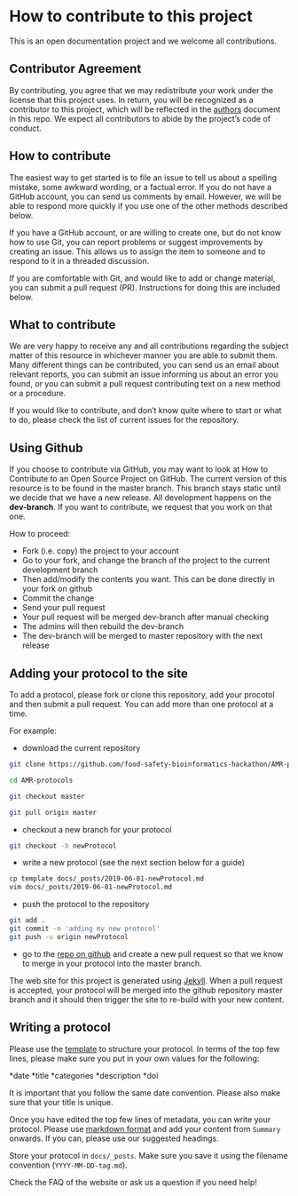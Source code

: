 # How to contribute to this project

This is an open documentation project and we welcome all contributions.


## Contributor Agreement

By contributing, you agree that we may redistribute your work under the license that this project uses. In return, you will be recognized as a contributor to this project, which will be reflected in the [authors](authors.md) document in this repo. We expect all contributors to abide by the project’s code of conduct. 


## How to contribute

The easiest way to get started is to file an issue to tell us about a spelling mistake, some awkward wording, or a factual error. If you do not have a GitHub account, you can send us comments by email. However, we will be able to respond more quickly if you use one of the other methods described below.

If you have a GitHub account, or are willing to create one, but do not know how to use Git, you can report problems or suggest improvements by creating an issue. This allows us to assign the item to someone and to respond to it in a threaded discussion.

If you are comfortable with Git, and would like to add or change material, you can submit a pull request (PR). Instructions for doing this are included below.


## What to contribute

We are very happy to receive any and all contributions regarding the subject matter of this resource in whichever manner you are able to submit them. Many different things can be contributed, you can send us an email about relevant reports, you can submit an issue informing us about an error you found, or you can submit a pull request contributing text on a new method or a procedure. 

If you would like to contribute, and don’t know quite where to start or what to do, please check the list of current issues for the repository. 


## Using Github

If you choose to contribute via GitHub, you may want to look at How to Contribute to an Open Source Project on GitHub. 
The current version of this resource is to be found in the master branch. This branch stays static until we decide that we have a new release. All development happens on the **dev-branch**. If you want to contribute, we request that you work on that one.  

How to proceed:
  * Fork (i.e. copy) the project to your account
  * Go to your fork, and change the branch of the project to the current development branch 
  * Then add/modify the contents you want. This can be done directly in your fork on github
  * Commit the change
  * Send your pull request
  * Your pull request will be merged dev-branch after manual checking
  * The admins will then rebuild the dev-branch
  * The dev-branch will be merged to master repository with the next release


## Adding your protocol to the site

To add a protocol, please fork or clone this repository, add your procotol and then submit a pull request. You can add more than one protocol at a time.

For example:

* download the current repository
```bash
git clone https://github.com/food-safety-bioinformatics-hackathon/AMR-protocols

cd AMR-protocols

git checkout master

git pull origin master
```

* checkout a new branch for your protocol
```bash
git checkout -b newProtocol
```

* write a new protocol (see the next section below for a guide)
```bash
cp template docs/_posts/2019-06-01-newProtocol.md
vim docs/_posts/2019-06-01-newProtocol.md
```

*  push the protocol to the repository
```bash
git add .
git commit -m 'adding my new protocol'
git push -u origin newProtocol
```

* go to the [repo on github](https://github.com/food-safety-bioinformatics-hackathon/AMR-protocols) and create a new pull request so that we know to merge in your protocol into the master branch.


The web site for this project is generated using [Jekyll](https://jekyllrb.com/). When a pull request is accepted, your protocol will be merged into the github repository master branch and it should then trigger the site to re-build with your new content.


## Writing a protocol

Please use the [template](template.md) to structure your protocol. In terms of the top few lines, please make sure you put in your own values for the following:

*date
*title
*categories
*description
*doi

It is important that you follow the same date convention. Please also make sure that your title is unique.

Once you have edited the top few lines of metadata, you can write your protocol. Please use [markdown format](https://guides.github.com/features/mastering-markdown/) and add your content from `Summary` onwards. If you can, please use our suggested headings.

Store your protocol in `docs/_posts`. Make sure you save it using the filename convention (`YYYY-MM-DD-tag.md`).

Check the FAQ of the website or ask us a question if you need help!
